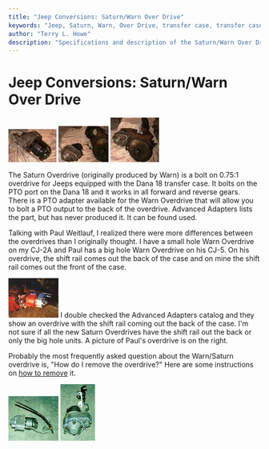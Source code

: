 ```yaml
---
title: "Jeep Conversions: Saturn/Warn Over Drive"
keywords: "Jeep, Saturn, Warn, Over Drive, transfer case, transfer case, Advanced Adapters, Dana 18"
author: "Terry L. Howe"
description: "Specifications and description of the Saturn/Warn Over Drive for Jeeps with the Dana 18 transfer case."
---
```

# Jeep Conversions: Saturn/Warn Over Drive

[![Warn Over Drive front](../../img/transmission/updates/WODf_.jpg)](../../img/transmission/updates/WODd18f.jpg) [![Warn Over Drive back](../../img/transmission/updates/WODb_.jpg)](../../img/transmission/updates/WODd18b.jpg) [![Warn Over Drive installed](../../img/transmission/updates/WODfit_.jpg)](../../img/transmission/updates/WODfit.jpg) 

The Saturn Overdrive (originally produced by Warn) is a bolt on 0.75:1 overdrive for Jeeps equipped with the Dana 18 transfer case. It bolts on the PTO port on the Dana 18 and it works in all forward and reverse gears. There is a PTO adapter available for the Warn Overdrive that will allow you to bolt a PTO output to the back of the overdrive. Advanced Adapters lists the part, but has never produced it. It can be found used.

Talking with Paul Weitlauf, I realized there were more differences between the overdrives than I originally thought. I have a small hole Warn Overdrive on my CJ-2A and Paul has a big hole Warn Overdrive on his CJ-5. On his overdrive, the shift rail comes out the back of the case and on mine the shift rail comes out the front of the case.

[![Late Warn Overdrive](../../img/xfer/updates/latewarn_.jpg)](../../img/xfer/updates/latewarn.jpg) I double checked the Advanced Adapters catalog and they show an overdrive with the shift rail coming out the back of the case. I'm not sure if all the new Saturn Overdrives have the shift rail out the back or only the big hole units. A picture of Paul's overdrive is on the right.

Probably the most frequently asked question about the Warn/Saturn overdrive is, "How do I remove the overdrive?" Here are some instructions on [ how to remove](/xfer/upgrades/warnremove.md) it.

[![Warn Overdrive](../../img/xfer/wod01s_.jpg)](../../img/xfer/wod01s.jpg) [![Warn Overdrive](../../img/xfer/wod01b.jpg)](../../img/xfer/wod01b.jpg)
